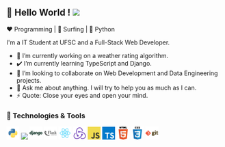  ## 👋 Hello World !    <img src="https://www.pinclipart.com/picdir/big/131-1311752_earth-gif-earth-animated-gif-png-clipart.png" width="30px">
  
:heart: Programming | :blue_heart: Surfing | :green_heart: Python
  
I'm a IT Student at UFSC and a Full-Stack Web Developer.
- 🔭 I’m currently working on a weather rating algorithm.
- ✔️ I’m currently learning TypeScript and Django. 
- 👯 I’m looking to collaborate on Web Development and Data Engineering projects.
- 💬 Ask me about anything. I will try to help you as much as I can.
- ⚡ Quote: Close your eyes and open your mind.


### 🔧 Technologies & Tools

<code><img height="30" src="https://raw.githubusercontent.com/github/explore/80688e429a7d4ef2fca1e82350fe8e3517d3494d/topics/python/python.png"></code>
<code><img height="30" src="https://miro.medium.com/max/611/1*SW9IzqGWq8n-uhK7UWwzZA.png"></code>
<code><img height="30" src="https://raw.githubusercontent.com/github/explore/80688e429a7d4ef2fca1e82350fe8e3517d3494d/topics/django/django.png"></code>
<code><img height="30" src="https://raw.githubusercontent.com/github/explore/80688e429a7d4ef2fca1e82350fe8e3517d3494d/topics/flask/flask.png"></code>
<code><img height="30" src="https://raw.githubusercontent.com/github/explore/80688e429a7d4ef2fca1e82350fe8e3517d3494d/topics/react/react.png"></code>
<code><img height="30" src="https://raw.githubusercontent.com/github/explore/80688e429a7d4ef2fca1e82350fe8e3517d3494d/topics/redux/redux.png"></code>
<code><img height="30" src="https://raw.githubusercontent.com/github/explore/80688e429a7d4ef2fca1e82350fe8e3517d3494d/topics/javascript/javascript.png"></code>
<code><img height="30" src="https://raw.githubusercontent.com/github/explore/80688e429a7d4ef2fca1e82350fe8e3517d3494d/topics/typescript/typescript.png"></code>
<code><img height="30" src="https://raw.githubusercontent.com/github/explore/80688e429a7d4ef2fca1e82350fe8e3517d3494d/topics/html/html.png"></code>
<code><img height="30" src="https://raw.githubusercontent.com/github/explore/80688e429a7d4ef2fca1e82350fe8e3517d3494d/topics/css/css.png"></code>
<code><img height="30" src="https://raw.githubusercontent.com/github/explore/80688e429a7d4ef2fca1e82350fe8e3517d3494d/topics/git/git.png"></code>

<!-- <code><img height="30" src="https://www.mundojs.com.br/wp-content/uploads/2018/10/maxresdefault-1232x693.jpg"></code>
// <code><img height="30" src="https://raw.githubusercontent.com/github/explore/80688e429a7d4ef2fca1e82350fe8e3517d3494d/topics/docker/docker.png"></code>
// <code><img height="30" src="https://raw.githubusercontent.com/github/explore/80688e429a7d4ef2fca1e82350fe8e3517d3494d/topics/postgresql/postgresql.png"></code>
// <code><img height="30" src="https://getbootstrap.com.br/docs/4.1/assets/img/bootstrap-stack.png"></code> -->






